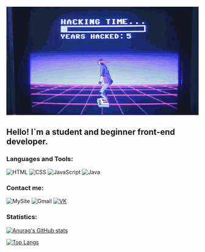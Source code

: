 
![Header](https://github.com/Helgeee/Helgeee/blob/main/assets/KF.gif)

## Hello! I`m a student and beginner front-end developer.

### Languages and Tools:
![HTML](https://img.shields.io/badge/-HTML-090909?style=for-the-badge&logo=HTML&logocolor=4974a5)
![CSS](https://img.shields.io/badge/-CSS-090909?style=for-the-badge&logo=CSS&logocolor=097CDB)
![JavaScript](https://img.shields.io/badge/-JavaScript-090909?style=for-the-badge&logo=JavaScript&logocolor=E9D54D)
![Java](https://img.shields.io/badge/-Java-090909?style=for-the-badge&logo=Java&logocolor=4974a5)


### Contact me:
![MySite](https://img.shields.io/badge/-MySite-090909?style=for-the-badge&logo=MySite&logocolor=00538c)
![Gmail](https://img.shields.io/badge/-Gmail-090909?style=for-the-badge&logo=Gmail&logocolor=d4442)
[![VK](https://img.shields.io/badge/-VK-090909?style=for-the-badge&logo=VK&logocolor=E9D54D)](https://vk.com/o_zotov)

### Statistics:

[![Anurag's GitHub stats](https://github-readme-stats.vercel.app/api?username=Helgeee&show_icons=true&theme=dark)](https://github.com/anuraghazra/github-readme-stats)

[![Top Langs](https://github-readme-stats.vercel.app/api/top-langs/?username=Helgeee&show_icons=true&theme=dark)](https://github.com/anuraghazra/github-readme-stats)
